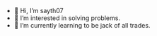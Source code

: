 - 👋 Hi, I’m sayth07
- 👀 I’m interested in solving problems.
- 🌱 I’m currently learning to be jack of all trades.

<!---
sayth07/sayth07 is a ✨ special ✨ repository because its `README.md` (this file) appears on your GitHub profile.
You can click the Preview link to take a look at your changes.
--->
